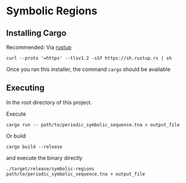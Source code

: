 # Symbolic Regions

## Installing Cargo

Recommended: Via [rustup](https://rustup.rs/)

```
curl --proto '=https' --tlsv1.2 -sSf https://sh.rustup.rs | sh
```

Once you ran this installer, the command `cargo` should be available

## Executing

In the root directory of this project.

Execute

```
cargo run -- path/to/periodic_symbolic_sequence.tna > output_file
```

Or build

```
cargo build --release
```

and execute the binary directly

```
./target/release/symbolic-regions path/to/periodic_symbolic_sequence.tna > output_file
```
